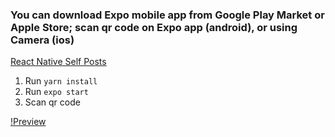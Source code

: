### You can download Expo mobile app from Google Play Market or Apple Store; scan qr code on Expo app (android), or using Camera (ios)

[React Native Self Posts](https://expo.io/@stelmakhivan/rn-self-posts)

1. Run `yarn install`
2. Run `expo start`
3. Scan qr code

[!Preview](/assets/rn-self-posts.png?raw=true)
